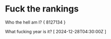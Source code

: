 # Fuck the rankings

Who the hell am I?
{ 8127134 }

What fucking year is it?
[ 2024-12-28T04:30:00Z ]
